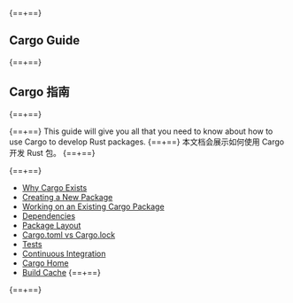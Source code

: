 {==+==}
## Cargo Guide
{==+==}
## Cargo 指南
{==+==}

{==+==}
This guide will give you all that you need to know about how to use Cargo to
develop Rust packages.
{==+==}
本文档会展示如何使用 Cargo 开发 Rust 包。
{==+==}

{==+==}
* [Why Cargo Exists](why-cargo-exists.md)
* [Creating a New Package](creating-a-new-project.md)
* [Working on an Existing Cargo Package](working-on-an-existing-project.md)
* [Dependencies](dependencies.md)
* [Package Layout](project-layout.md)
* [Cargo.toml vs Cargo.lock](cargo-toml-vs-cargo-lock.md)
* [Tests](tests.md)
* [Continuous Integration](continuous-integration.md)
* [Cargo Home](cargo-home.md)
* [Build Cache](build-cache.md)
{==+==}

{==+==}
